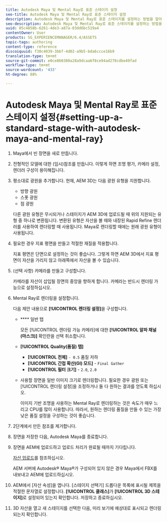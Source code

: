 ```yaml
---
title: Autodesk Maya 및 Mental Ray로 표준 스테이지 설정
seo-title: Autodesk Maya 및 Mental Ray로 표준 스테이지 설정
description: Autodesk Maya 및 Mental Ray로 표준 스테이지를 설정하는 방법을 알아봅니다.
seo-description: Autodesk Maya 및 Mental Ray로 표준 스테이지를 설정하는 방법을 알아봅니다.
uuid: 05c4858b-6261-4de3-a87a-03dd6bc519a4
contentOwner: User
products: SG_EXPERIENCEMANAGER/6.4/ASSETS
topic-tags: authoring
content-type: reference
discoiquuid: f30c4039-3bbf-4d02-a9b5-bda6ccce16b9
translation-type: tm+mt
source-git-commit: e0ce860380a28a9dcaa6f8ce94ad278cdbe49fad
workflow-type: tm+mt
source-wordcount: '433'
ht-degree: 88%

---
```



# Autodesk Maya 및 Mental Ray로 표준 스테이지 설정{#setting-up-a-standard-stage-with-autodesk-maya-and-mental-ray}

1. Maya에서 빈 장면을 새로 만듭니다.
1. 전형적인 모델에 대한 (임시)참조를 만듭니다. 이렇게 하면 조명 평가, 카메라 설정, 렌더러 구성이 용이해집니다.

1. 평소대로 광원을 추가합니다. 현재, AEM 3D는 다음 광원 유형을 지원합니다.

   * 방향 광원
   * 스폿 광원
   * 점 광원

   다른 광원 유형은 무시되거나 스테이지가 AEM 3D에 업로드될 때 위의 지원되는 유형 중 하나로 변환됩니다. 변환된 유형은 자산을 볼 때와 내장된 Rapid Refine 렌더러를 사용하여 렌더링할 때 사용됩니다. Maya로 렌더링할 때에는 원래 광원 유형이 사용됩니다.

1. 필요한 경우 지표 평면을 만들고 적절한 재질을 적용합니다.

   지표 평면은 단면으로 설정하는 것이 좋습니다. 그렇게 하면 AEM 3D에서 지표 평면이 자산을 가리지 않고 아래쪽에서 자산을 볼 수 있습니다.

1. (선택 사항) 카메라를 만들고 구성합니다.

   카메라를 자산이 삽입될 장면의 중앙을 향하게 합니다. 카메라는 반드시 렌더링 가능으로 설정하십시오.

1. Mental Ray로 렌더링을 설정합니다.

   다음 제안 내용으로 **[!UICONTROL 렌더링 설정]**&#x200B;을 구성합니다.

   * **** 일반 탭

      모든 [!UICONTROL 렌더링 가능 카메라]에 대한 **[!UICONTROL 알파 채널(마스크)]** 확인란을 선택 취소합니다.

   * **[!UICONTROL Quality(품질) 탭]**

      * **[!UICONTROL 전체]** `- 0.5` 품질 저하
      * **[!UICONTROL 간접 확산(GI) 모드]** -  `Final Gather`
      * **[!UICONTROL 필터 크기]** -  `2.0`,  `2.0`
   * 사용할 장면을 일반 이미지 크기로 렌더링합니다. 필요한 경우 광원 또는 [!UICONTROL 렌더링 설정]을 조정하거나 둘 다 원하는 결과를 얻도록 하십시오.

      이미지 기반 조명을 사용하는 Mental Ray로 렌더링하는 것은 속도가 매우 느리고 CPU를 많이 사용합니다. 따라서, 원하는 렌더링 품질을 만들 수 있는 가장 낮은 품질 설정을 구성하는 것이 좋습니다.


1. 2단계에서 만든 참조를 제거합니다.
1. 장면을 저장한 다음, Autodesk Maya를 종료합니다.
1. 장면을 AEM에 업로드하고 업로드 처리가 완료될 때까지 기다립니다.

   [자산 업로드](/help/assets/managing-assets-touch-ui.md#uploading-assets)를 참조하십시오.

   AEM 서버에 Autodesk® Maya®가 구성되어 있지 않은 경우 Maya에서 FBX를 내보내고 AEM에 업로드하십시오.

1. AEM에서 [자산 속성]을 엽니다. [스테이지 선택기] 드롭다운 목록에 표시될 제목을 적절한 문자열로 설정합니다. **[!UICONTROL 클래스]**&#x200B;가 **[!UICONTROL 3D 스테이지]**&#x200B;로 설정되어 있는지 확인합니다. 저장하고 종료하십시오.
1. 3D 자산을 열고 새 스테이지를 선택한 다음, 미리 보기에 예상대로 표시되고 렌더링되는지 확인합니다.

